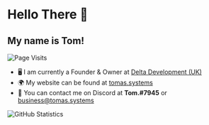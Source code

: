 # Hello There 👋
## My name is Tom!
![Page Visits](https://komarev.com/ghpvc/?username=TomSmith-Developer&color=orange)

- 🖥 I am currently a Founder & Owner at [Delta Development (UK)](https://deltadev.uk)
- 🌍 My website can be found at [tomas.systems](https://tomas.systems)
- 📨 You can contact me on Discord at **Tom.#7945** or [business@tomas.systems](business@tomas.systems)

![GitHub Statistics](https://github-readme-stats.vercel.app/api?username=tomassystems&theme=dracula&count_private=true&show_icons=true)

